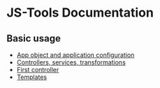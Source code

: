 JS-Tools Documentation
======================

Basic usage
-----------

- [App object and application configuration](basic/configuration.md)
- [Controllers, services, transformations](basic/controllers-services-transformations.md)
- [First controller](basic/first-controller.md)
- [Templates](basic/templates.md)

